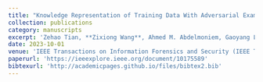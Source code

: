 ```yaml
---
title: "Knowledge Representation of Training Data With Adversarial Examples Supporting Decision Boundary"
collection: publications
category: manuscripts
excerpt: 'Zehao Tian, **Zixiong Wang**, Ahmed M. Abdelmoniem, Gaoyang Liu, Chen Wang.'
date: 2023-10-01
venue: 'IEEE Transactions on Information Forensics and Security (IEEE T-IFS)'
paperurl: 'https://ieeexplore.ieee.org/document/10175589'
bibtexurl: 'http://academicpages.github.io/files/bibtex2.bib'
---
```


